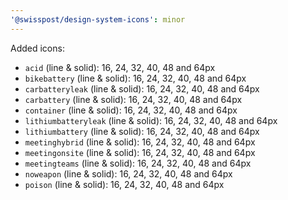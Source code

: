 ```yaml
---
'@swisspost/design-system-icons': minor
---
```


Added icons:

- `acid` (line & solid): 16, 24, 32, 40, 48 and 64px
- `bikebattery` (line & solid): 16, 24, 32, 40, 48 and 64px
- `carbatteryleak` (line & solid): 16, 24, 32, 40, 48 and 64px
- `carbattery` (line & solid): 16, 24, 32, 40, 48 and 64px
- `container` (line & solid): 16, 24, 32, 40, 48 and 64px
- `lithiumbatteryleak` (line & solid): 16, 24, 32, 40, 48 and 64px
- `lithiumbattery` (line & solid): 16, 24, 32, 40, 48 and 64px
- `meetinghybrid` (line & solid): 16, 24, 32, 40, 48 and 64px
- `meetingonsite` (line & solid): 16, 24, 32, 40, 48 and 64px
- `meetingteams` (line & solid): 16, 24, 32, 40, 48 and 64px
- `noweapon` (line & solid): 16, 24, 32, 40, 48 and 64px
- `poison` (line & solid): 16, 24, 32, 40, 48 and 64px